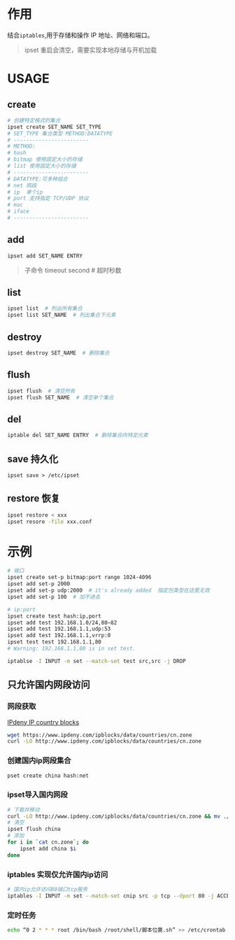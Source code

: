 
# 作用

结合`iptables`,用于存储和操作 IP 地址、网络和端口。

> ipset 重启会清空，需要实现本地存储与开机加载

# USAGE

##  create

```bash
# 创建特定格式的集合
ipset create SET_NAME SET_TYPE
# SET_TYPE 集合类型 METHOD:DATATYPE
# ------------------------
# METHOD:
# hash 
# bitmap 使用固定大小的存储
# list 使用固定大小的存储
# ------------------------
# DATATYPE:可多种组合
# net 网段
# ip  单个ip
# port 支持指定 TCP/UDP 协议
# mac
# iface
# ------------------------

```
## add

```bash
ipset add SET_NAME ENTRY
```
> 子命令
> timeout second  # 超时秒数


## list

```bash
ipset list  # 列出所有集合
ipset list SET_NAME  # 列出集合下元素
```

## destroy

```bash
ipset destroy SET_NAME  # 删除集合
```

## flush

```bash
ipset flush  # 清空所有
ipset flush SET_NAME  # 清空单个集合

```
## del

```bash
iptable del SET_NAME ENTRY  # 删除集合内特定元素
```

## save 持久化

```
ipset save > /etc/ipset
```
## restore  恢复

```bash
ipset restore < xxx
ipset resore -file xxx.conf
```

# 示例

```bash
# 端口
ipset create set-p bitmap:port range 1024-4096
ipset add set-p 2000
ipset add set-p udp:2000  # it's already added  指定包类型在这里无效
ipset add set-p 100  # 加不进去

```

```bash
# ip:port
ipset create test hash:ip,port
ipset add test 192.168.1.0/24,80−82
ipset add test 192.168.1.1,udp:53
ipset add test 192.168.1.1,vrrp:0
ipset test test 192.168.1.1,80
# Warning: 192.168.1.1,80 is in set test.

iptablse -I INPUT -m set --match-set test src,src -j DROP

```

## 只允许国内网段访问

### 网段获取

[IPdeny IP country blocks](https://www.ipdeny.com/)

```bash
wget https://www.ipdeny.com/ipblocks/data/countries/cn.zone
curl -LO http://www.ipdeny.com/ipblocks/data/countries/cn.zone

```


### 创建国内ip网段集合

```bash
pset create china hash:net
```
### ipset导入国内网段

```bash
# 下载并移动
curl -LO http://www.ipdeny.com/ipblocks/data/countries/cn.zone && mv ./cn.zone ~
# 清空
ipset flush china
# 添加
for i in `cat cn.zone`; do 
	ipset add china $i 
done
```
### iptables 实现仅允许国内ip访问

```bash
# 国内ip允许访问80端口tcp服务
iptables -I INPUT -m set --match-set cnip src -p tcp --dport 80 -j ACCEPT
```

### 定时任务

```bash
echo “0 2 * * * root /bin/bash /root/shell/脚本位置.sh” >> /etc/crontab
```
